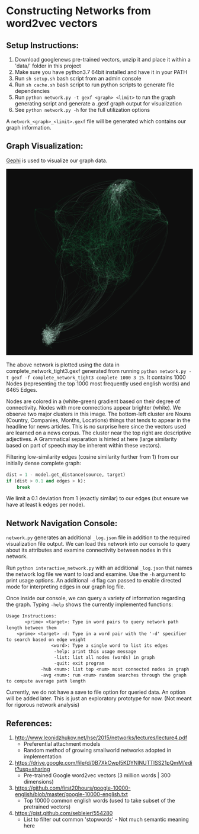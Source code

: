 # Constructing Networks from word2vec vectors

## Setup Instructions:

1. Download googlenews pre-trained vectors, unzip it and place it within a 'data/' folder in this project
2. Make sure you have python3.7 64bit installed and have it in your PATH
3. Run `sh setup.sh` bash script from an admin console
4. Run `sh cache.sh` bash script to run python scripts to generate file dependencies
5. Run `python network.py -t gexf <graph> <limit>` to run the graph generating script and generate a .gexf graph output for visualization
6. See `python network.py -h` for the full utilization options

A `network_<graph>_<limit>.gexf` file will be generated which contains our graph information.

## Graph Visualization:

[Gephi](https://gephi.org/) is used to visualize our graph data.

![sample.png](sample.png)

The above network is plotted using the data in complete_network_tight3.gexf generated from running `python network.py -t gexf -f complete_network_tight3 complete 1000 3 15`. It contains 1000 Nodes (representing the top 1000 most frequently used english words) and 6465 Edges.

Nodes are colored in a (white-green) gradient based on their degree of connectivity. Nodes with more connections appear brighter (white). We observe two major clusters in this image. The bottom-left cluster are Nouns (Country, Companies, Months, Locations) things that tends to appear in the headline for news articles. This is no surprise here since the vectors used are learned on a news corpus. The cluster near the top right are descriptive adjectives. A Grammatical separation is hinted at here (large similarity based on part of speech may be inherent within these vectors).

Filtering low-similarity edges (cosine similarity further from 1) from our initially dense complete graph:
```python
dist = 1 - model.get_distance(source, target)
if (dist > 0.1 and edges > k):
	break
```
We limit a 0.1 deviation from 1 (exactly similar) to our edges (but ensure we have at least k edges per node).

## Network Navigation Console:

`network.py` generates an additional `_log.json` file in addition to the required visualization file output. We can load this network into our console to query about its attributes and examine connectivity between nodes in this network.

Run `python interactive_network.py` with an additional `_log.json` that names the network log file we want to load and examine. Use the `-h` argument to print usage options. An additional `-d` flag can passed to enable directed mode for interpreting edges in our graph log file.

Once inside our console, we can query a variety of information regarding the graph. Typing `-help` shows the currently implemented functions:
```
Usage Instructions:
       <prime> <target>: Type in word pairs to query network path length between them
    <prime> <target> -d: Type in a word pair with the '-d' specifier to search based on edge weight
                 <word>: Type a single word to list its edges
                  -help: print this usage message
                  -list: list all nodes (words) in graph
                  -quit: exit program
             -hub <num>: list top <num> most connected nodes in graph
             -avg <num>: run <num> random searches through the graph to compute average path length
```

<aside class="warning">
Currently, we do not have a save to file option for queried data. An option will be added later. This is just an exploratory prototype for now. (Not meant for rigorous network analysis)
</aside>

## References:
1. http://www.leonidzhukov.net/hse/2015/networks/lectures/lecture4.pdf
	- Preferential attachment models
	- Random method of growing smallworld networks adopted in implementation
2. https://drive.google.com/file/d/0B7XkCwpI5KDYNlNUTTlSS21pQmM/edit?usp=sharing
	- Pre-trained Google word2vec vectors (3 million words | 300 dimensions)
3. https://github.com/first20hours/google-10000-english/blob/master/google-10000-english.txt
	- Top 10000 common english words (used to take subset of the pretrained vectors)
4. https://gist.github.com/sebleier/554280
	- List to filter out common 'stopwords' - Not much semantic meaning here
